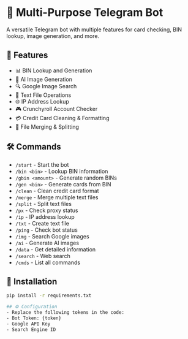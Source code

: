 # 🤖 Multi-Purpose Telegram Bot

A versatile Telegram bot with multiple features for card checking, BIN lookup, image generation, and more.

## 🌟 Features

- 📊 BIN Lookup and Generation
- 🎨 AI Image Generation
- 🔍 Google Image Search
- 📝 Text File Operations
- 🌐 IP Address Lookup
- 🎮 Crunchyroll Account Checker
- 💳 Credit Card Cleaning & Formatting
- 🔄 File Merging & Splitting

## 🛠️ Commands

- `/start` - Start the bot
- `/bin <bin>` - Lookup BIN information
- `/gbin <amount>` - Generate random BINs
- `/gen <bin>` - Generate cards from BIN
- `/clean` - Clean credit card format
- `/merge` - Merge multiple text files
- `/split` - Split text files
- `/px` - Check proxy status
- `/ip` - IP address lookup
- `/txt` - Create text file
- `/ping` - Check bot status
- `/img` - Search Google images
- `/ai` - Generate AI images
- `/data` - Get detailed information
- `/search` - Web search
- `/cmds` - List all commands

## 🚀 Installation

```bash
pip install -r requirements.txt

## ⚙️ Configuration
- Replace the following tokens in the code:
- Bot Token: {token}
- Google API Key
- Search Engine ID
